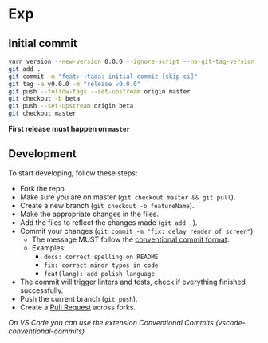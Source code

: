 # Exp

## Initial commit
```sh
yarn version --new-version 0.0.0 --ignore-script --no-git-tag-version --allow-same-version --silent
git add .
git commit -m "feat: :tada: initial commit [skip ci]"
git tag -a v0.0.0 -m "release v0.0.0"
git push --follow-tags --set-upstream origin master
git checkout -b beta
git push --set-upstream origin beta
git checkout master
```

**First release must happen on `master`**

## Development
To start developing, follow these steps:

- Fork the repo.
- Make sure you are on master (`git checkout master && git pull`).
- Create a new branch (`git checkout -b featureName`).
- Make the appropriate changes in the files.
- Add the files to reflect the changes made (`git add .`).
- Commit your changes (`git commit -m "fix: delay render of screen"`).
  - The message MUST follow the [conventional commit format](https://conventionalcommits.org/).
  - Examples:
    - `docs: correct spelling on README`
    - `fix: correct minor typos in code`
    - `feat(lang): add polish language`
- The commit will trigger linters and tests, check if everything finished successfully.
- Push the current branch (`git push`).
- Create a [Pull Request](https://github.com/DiogoAbu/chatty/compare) across forks.

*On VS Code you can use the extension Conventional Commits (vscode-conventional-commits)*
